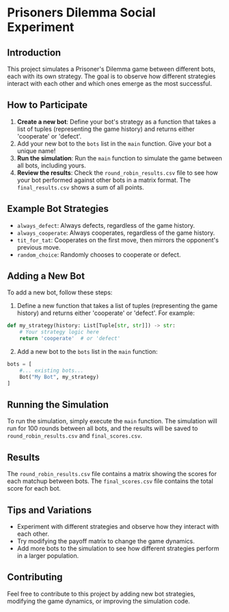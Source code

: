 **Prisoners Dilemma Social Experiment**
=====================================

**Introduction**
---------------

This project simulates a Prisoner's Dilemma game between different bots, each with its own strategy. The goal is to observe how different strategies interact with each other and which ones emerge as the most successful.

**How to Participate**
----------------------

1. **Create a new bot**: Define your bot's strategy as a function that takes a list of tuples (representing the game history) and returns either 'cooperate' or 'defect'.
2. Add your new bot to the `bots` list in the `main` function. Give your bot a unique name!
3. **Run the simulation**: Run the `main` function to simulate the game between all bots, including yours.
4. **Review the results**: Check the `round_robin_results.csv` file to see how your bot performed against other bots in a matrix format. The `final_results.csv` shows a sum of all points.

**Example Bot Strategies**
---------------------------

* `always_defect`: Always defects, regardless of the game history.
* `always_cooperate`: Always cooperates, regardless of the game history.
* `tit_for_tat`: Cooperates on the first move, then mirrors the opponent's previous move.
* `random_choice`: Randomly chooses to cooperate or defect.

**Adding a New Bot**
---------------------

To add a new bot, follow these steps:

1. Define a new function that takes a list of tuples (representing the game history) and returns either 'cooperate' or 'defect'. For example:
```python
def my_strategy(history: List[Tuple[str, str]]) -> str:
    # Your strategy logic here
    return 'cooperate'  # or 'defect'
```
2. Add a new bot to the `bots` list in the `main` function:
```python
bots = [
    #... existing bots...
    Bot("My Bot", my_strategy)
]
```
**Running the Simulation**
---------------------------

To run the simulation, simply execute the `main` function. The simulation will run for 100 rounds between all bots, and the results will be saved to `round_robin_results.csv` and `final_scores.csv`.

**Results**
------------

The `round_robin_results.csv` file contains a matrix showing the scores for each matchup between bots. The `final_scores.csv` file contains the total score for each bot.

**Tips and Variations**
-----------------------

* Experiment with different strategies and observe how they interact with each other.
* Try modifying the payoff matrix to change the game dynamics.
* Add more bots to the simulation to see how different strategies perform in a larger population.

**Contributing**
----------------

Feel free to contribute to this project by adding new bot strategies, modifying the game dynamics, or improving the simulation code.
